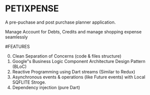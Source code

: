 # PETIXPENSE

A pre-puchase and post purchase planner application.

Manage Account for  Debts, Credits and manage shopping expense seamlessly

#FEATURES


0. Clean Separation of Concerns (code & files structure)
1. Google"s Business Logic Component Architecture Design Pattern (BLoC)
2. Reactive Programming using Dart streams (Similar to Redux)
3. Asynchronous events & operations (like Future events) with Local SQFLITE Stroge.
4. Dependency injection (pure Dart)


